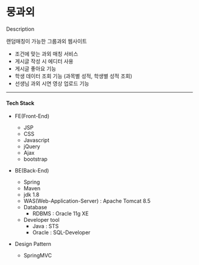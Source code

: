 # 뭉과외

Description

랜덤매칭이 가능한 그룹과외 웹사이트

+ 조건에 맞는 과외 매칭 서비스
+ 게시글 작성 시 에디터 사용
+ 게시글 좋아요 기능
+ 학생 데이터 조회 기능 (과목별 성적, 학생별 성적 조회)
+ 선생님 과외 시연 영상 업로드 기능
-----------

#### Tech Stack

+ FE(Front-End)

   - JSP
   - CSS
   - Javascript
   - jQuery
   - Ajax
   - bootstrap
   

+ BE(Back-End)

   - Spring
   - Maven
   - jdk 1.8
   - WAS(Web-Application-Server) : Apache Tomcat 8.5
   - Database
     * RDBMS : Oracle 11g XE
   - Developer tool
     * Java : STS
     * Oracle : SQL-Developer

 + Design Pattern

   - SpringMVC


